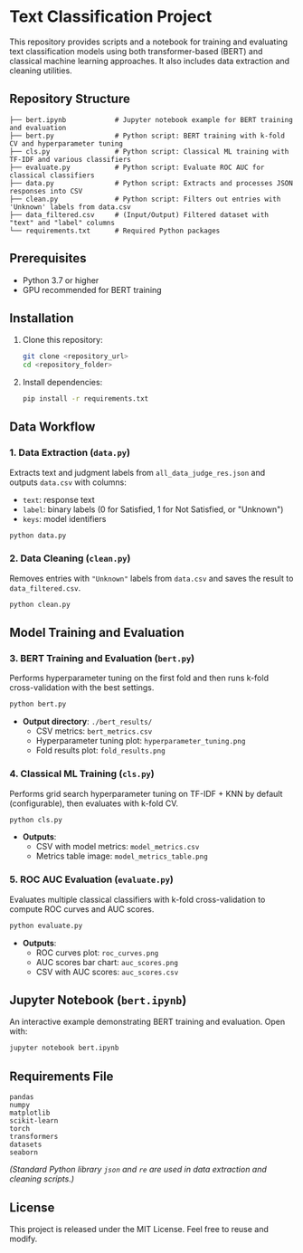 # Text Classification Project

This repository provides scripts and a notebook for training and evaluating text classification models using both transformer-based (BERT) and classical machine learning approaches. It also includes data extraction and cleaning utilities.

## Repository Structure

```
├── bert.ipynb            # Jupyter notebook example for BERT training and evaluation
├── bert.py               # Python script: BERT training with k-fold CV and hyperparameter tuning
├── cls.py                # Python script: Classical ML training with TF-IDF and various classifiers
├── evaluate.py           # Python script: Evaluate ROC AUC for classical classifiers
├── data.py               # Python script: Extracts and processes JSON responses into CSV
├── clean.py              # Python script: Filters out entries with 'Unknown' labels from data.csv
├── data_filtered.csv     # (Input/Output) Filtered dataset with "text" and "label" columns
└── requirements.txt      # Required Python packages
```

## Prerequisites

- Python 3.7 or higher
- GPU recommended for BERT training

## Installation

1. Clone this repository:
   ```bash
   git clone <repository_url>
   cd <repository_folder>
   ```
2. Install dependencies:
   ```bash
   pip install -r requirements.txt
   ```

## Data Workflow

### 1. Data Extraction (`data.py`)

Extracts text and judgment labels from `all_data_judge_res.json` and outputs `data.csv` with columns:
- `text`: response text
- `label`: binary labels (0 for Satisfied, 1 for Not Satisfied, or "Unknown")
- `keys`: model identifiers

```bash
python data.py
```

### 2. Data Cleaning (`clean.py`)

Removes entries with `"Unknown"` labels from `data.csv` and saves the result to `data_filtered.csv`.

```bash
python clean.py
```

## Model Training and Evaluation

### 3. BERT Training and Evaluation (`bert.py`)

Performs hyperparameter tuning on the first fold and then runs k-fold cross-validation with the best settings.

```bash
python bert.py
```

- **Output directory**: `./bert_results/`
  - CSV metrics: `bert_metrics.csv`
  - Hyperparameter tuning plot: `hyperparameter_tuning.png`
  - Fold results plot: `fold_results.png`

### 4. Classical ML Training (`cls.py`)

Performs grid search hyperparameter tuning on TF-IDF + KNN by default (configurable), then evaluates with k-fold CV.

```bash
python cls.py
```

- **Outputs**:
  - CSV with model metrics: `model_metrics.csv`
  - Metrics table image: `model_metrics_table.png`

### 5. ROC AUC Evaluation (`evaluate.py`)

Evaluates multiple classical classifiers with k-fold cross-validation to compute ROC curves and AUC scores.

```bash
python evaluate.py
```

- **Outputs**:
  - ROC curves plot: `roc_curves.png`
  - AUC scores bar chart: `auc_scores.png`
  - CSV with AUC scores: `auc_scores.csv`

## Jupyter Notebook (`bert.ipynb`)

An interactive example demonstrating BERT training and evaluation. Open with:

```bash
jupyter notebook bert.ipynb
```

## Requirements File

```text
pandas
numpy
matplotlib
scikit-learn
torch
transformers
datasets
seaborn
``` 

*(Standard Python library `json` and `re` are used in data extraction and cleaning scripts.)*

## License

This project is released under the MIT License. Feel free to reuse and modify.

